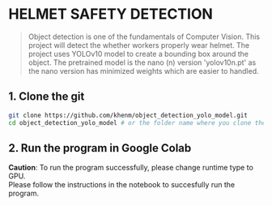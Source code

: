 # HELMET SAFETY DETECTION
> Object detection is one of the fundamentals of Computer Vision. This project will detect the whether workers properly wear helmet.
The project uses YOLOv10 model to create a bounding box around the object. The pretrained model is the nano (n) version 'yolov10n.pt' as the nano version has minimized weights which are easier to handled.

## 1. Clone the git
```sh
git clone https://github.com/khenm/object_detection_yolo_model.git
cd object_detection_yolo_model # or the folder name where you clone the git
```

## 2. Run the program in Google Colab
**Caution**: To run the program successfully, please change runtime type to GPU.  
Please follow the instructions in the notebook to succesfully run the program.
